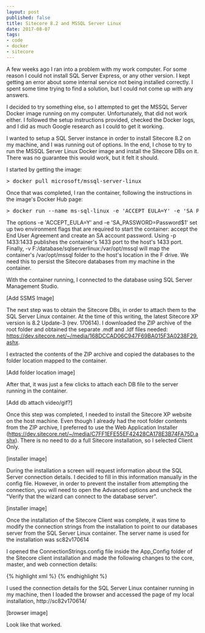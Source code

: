 ```yaml
---
layout: post
published: false
title: Sitecore 8.2 and MSSQL Server Linux
date: 2017-08-07
tags:
- code
- docker
- sitecore
---
```


A few weeks ago I ran into a problem with my work computer. For some reason I could not install SQL Server Express, or any other version. I kept getting an error about some internal service not being installed correctly. I spent some time trying to find a solution, but I could not come up with any answers.

I decided to try something else, so I attempted to get the MSSQL Server Docker image running on my computer. Unfortunately, that did not work either. I followed the setup instructions provided, checked the Docker logs, and I did as much Google research as I could to get it working.

I wanted to setup a SQL Server instance in order to install Sitecore 8.2 on my machine, and I was running out of options. In the end, I chose to try to run the MSSQL Server Linux Docker image and install the Sitecore DBs on it. There was no guarantee this would work, but it felt it should.

I started by getting the image:

<pre>
> docker pull microsoft/mssql-server-linux
</pre>

Once that was completed, I ran the container, following the instructions in the image's Docker Hub page:

<pre>
> docker run --name ms-sql-linux -e 'ACCEPT_EULA=Y' -e 'SA_PASSWORD=Password$1' -p 1433:1433 -v F:/database/sqlserverlinux:/var/opt/mssql -d microsoft/mssql-server-linux
</pre>

The options -e 'ACCEPT_EULA=Y' and -e 'SA_PASSWORD=Password$1' set up two environment flags that are required to start the container: accept the End User Agreement and create an SA account password.  Using -p 1433:1433 publishes the container's 1433 port to the host's 1433 port. Finally, -v F:/database/sqlserverlinux:/var/opt/mssql will map the container's /var/opt/mssql folder to the host's location in the F drive. We need this to persist the Sitecore databases from my machine in the container.

With the container running, I connected to the database using SQL Server Management Studio.

[Add SSMS Image]

The next step was to obtain the Sitecore DBs, in order to attach them to the SQL Server Linux container. At the time of this writing, the latest Sitecore XP version is 8.2 Update-3 (rev. 170614). I downloaded the ZIP archive of the root folder and obtained the separate .mdf and .ldf files needed: https://dev.sitecore.net/~/media/168DCCAD06C947F69BA015F3A0238F29.ashx.

I extracted the contents of the ZIP archive and copied the databases to the folder location mapped to the container.

[Add folder location image]

After that, it was just a few clicks to attach each DB file to the server running in the container.

[Add db attach video/gif?]

Once this step was completed, I needed to install the Sitecore XP website on the host machine. Even though I already had the root folder contents from the ZIP archive, I preferred to use the Web Application Installer (https://dev.sitecore.net/~/media/C7FF1EFE55EF42428CA178E3B74FA75D.ashx). There is no need to do a full Sitecore installation, so I selected Client Only.

[installer image]

During the installation a screen will request information about the SQL Server connection details. I decided to fill in this information manually in the config file. However, in order to prevent the installer from attempting the connection, you will need to open the Advanced options and uncheck the "Verify that the wizard can connect to the database server".

[installer image]

Once the installation of the Sitecore Client was complete, it was time to modify the connection strings from the installation to point to our databases server from the SQL Server Linux container. The server name is used for the installation was sc82v170614

I opened the ConnectionStrings.config file inside the App_Config folder of the Sitecore client installation and made the following changes to the core, master, and web connection details:

{% highlight xml %}
<add name="core" connectionString="user id=sa;password=Password$1;Data Source=127.0.0.1;Database=Sitecore_Core"/>
<add name="master" connectionString="user id=sa;password=Password$1;Data Source=127.0.0.1;Database=Sitecore_Master"/>
<add name="web" connectionString="user id=sa;password=Password$1;Data Source=127.0.0.1;Database=Sitecore_Web"/>
{% endhighlight %}

I used the connection details for the SQL Server Linux container running in my machine, then I loaded the browser and accessed the page of my local installation, http://sc82v170614/

[browser image]

Look like that worked.
